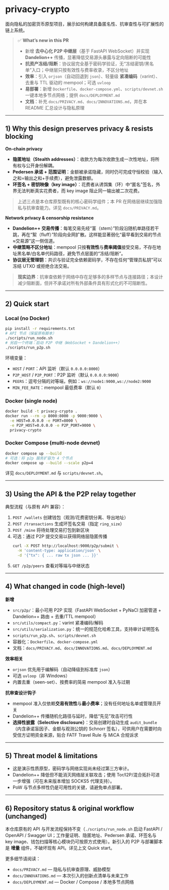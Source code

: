 # privacy-crypto

面向隐私的加密货币原型项目，展示如何构建具备匿名性、抗审查性与可扩展性的链上系统。

> ✅ **What’s new in this PR**
>
> - 新增 **去中心化 P2P 中继层**（基于 FastAPI WebSocket）并实现 **Dandelion++** 传播，显著降低交易源头暴露与定向阻断的可能性  
> - **抗资产冻结/阻断**：协议层完全基于密码学验证，无“冻结密钥/黑名单”入口；中继层只按有效性与费率收录，不区分地址  
> - **效率**：引入 `orjson`（自动回退到 `json`）、轻量级 **紧凑编码**（varint）、去重与 TTL 驱动的 mempool；可选 `uvloop`  
> - **易部署**：新增 `Dockerfile`、`docker-compose.yml`、`scripts/devnet.sh` 一键本地多节点网络；提供 `docs/DEPLOYMENT.md`  
> - **文档**：补充 `docs/PRIVACY.md`、`docs/INNOVATIONS.md`，并在本 README 汇总设计与隐私原理

---

## 1) Why this design preserves privacy & resists blocking

**On-chain privacy**

* **隐匿地址（Stealth addresses）**：收款方为每次收款生成一次性地址，将所有权与公开身份解耦。  
* **Pedersen 承诺 + 范围证明**：金额被承诺隐藏，同时仍可完成守恒校验（输入之和=输出之和+手续费），避免泄露数额。  
* **环签名 + 密钥映像（key image）**：花费者从诱饵集（环）中“匿名”签名，外界无法判断真实花费者，而 key image 阻止同一输出被二次花费。  

> 上述三点是本仓库原型既有的核心密码学组件；本 PR 在网络层继续加强隐私与抗审查能力。详见 `docs/PRIVACY.md`。

**Network privacy & censorship resistance**

* **Dandelion++ 交易传播**：每笔交易先经“茎（stem）”阶段沿随机单路径若干跳，再在“絮（fluff）”阶段向全网扩散。这样能显著弱化“最早看到交易的节点≈交易源”这一侧信道。  
* **中继策略不区分地址**：mempool 只按**有效性**与**费率阈值**接受交易，不存在地址黑名单/白名单代码路径，避免节点层面的“冻结/阻断”。  
* **协议层无管理钥**：共识与验证完全依赖密码学，不存在任何“管理员私钥”可以冻结 UTXO 或拒绝合法交易。  

> **现实边界**：抗审查依赖于网络中存在足够多的多样节点与连接路径；本设计减少阻断面，但并不承诺对所有外部条件具有形式化的不可阻断性。

---

## 2) Quick start

### Local (no Docker)
```bash
pip install -r requirements.txt
# API 节点（保留原有脚本）
./scripts/run_node.sh
# 另启一个终端：启动 P2P 中继（WebSocket + Dandelion++）
./scripts/run_p2p.sh
```
环境变量：
- `HOST` / `PORT`：API 监听（默认 `0.0.0.0:8000`）
- `P2P_HOST` / `P2P_PORT`：P2P 监听（默认 `0.0.0.0:9000`）
- `PEERS`：逗号分隔的对等端，例如：`ws://node1:9000,ws://node2:9000`
- `MIN_FEE_RATE`：mempool 最低费率（默认 `0`）

### Docker (single node)
```bash
docker build -t privacy-crypto .
docker run --rm -p 8000:8000 -p 9000:9000 \
  -e HOST=0.0.0.0 -e PORT=8000 \
  -e P2P_HOST=0.0.0.0 -e P2P_PORT=9000 \
  privacy-crypto
```

### Docker Compose (multi-node devnet)
```bash
docker compose up --build
# 可选：将 p2p 服务扩容为 4 个节点
docker compose up --build --scale p2p=4
```
详见 `docs/DEPLOYMENT.md` 与 `scripts/devnet.sh`。

---

## 3) Using the API & the P2P relay together

典型流程（与原有 API 兼容）：
1. `POST /wallets` 创建钱包（观测/花费密钥分离、导出地址）
2. `POST /transactions` 生成环签名交易（指定 `ring_size`）
3. `POST /mine` 将待处理交易打包到新区块
4. 可选：通过 P2P 提交交易以获得网络层隐匿传播  
   ```bash
   curl -X POST http://localhost:9000/p2p/submit \
     -H 'content-type: application/json' \
     -d '{"tx": { ... raw tx json ... }}'
   ```
5. `GET /p2p/peers` 查看对等端与中继状态

---

## 4) What changed in code (high-level)

**新增**
- `src/p2p/`：最小可用 P2P 实现（FastAPI WebSocket + PyNaCl 加密管道 + Dandelion++ 路由 + 去重/TTL mempool）
- `src/utils/compact.py`：varint 紧凑编码/解码
- `src/utils/serialization.py`：统一的规范化哈希工具，支持审计证明签名
- `scripts/run_p2p.sh`、`scripts/devnet.sh`
- 容器化：`Dockerfile`、`docker-compose.yml`
- 文档：`docs/PRIVACY.md`、`docs/INNOVATIONS.md`、`docs/DEPLOYMENT.md`

**效率相关**
- `orjson` 优先用于编解码（自动降级到标准库 `json`）
- 可选 `uvloop`（非 Windows）
- 内置去重（seen-set）、按费率的简易 mempool 准入与过期

**抗审查设计钩子**
- mempool 准入仅依赖**交易有效性**与**最小费率**；没有任何地址名单或管理员开关
- Dandelion++ 传播随机化路径与延时，降低“先见”攻击可行性
- **选择性披露（Selective disclosure）**：交易创建时自动生成 `audit_bundle`（内含承诺盲因子、金额与观测公钥的 Schnorr 签名），可供用户在需要时向受信方证明资金来源，贴合 FATF Travel Rule 与 MiCA 合规诉求

---

## 5) Threat model & limitations

* 这是演示性质原型，密码学与网络实现尚未经过第三方审计。  
* Dandelion++ 降低但不能消灭网络层关联攻击；使用 Tor/I2P/混合拓扑可进一步增强（可在未来版本增加 SOCKS5 代理支持）。  
* PoW 与节点多样性仍是可用性的关键，请避免单点部署。

---

## 6) Repository status & original workflow (unchanged)

本仓库原有的 API 与开发流程保持不变（`./scripts/run_node.sh` 启动 FastAPI / OpenAPI / Swagger UI；工作量证明、隐匿地址、Pedersen 承诺、环签名与 key image、钱包扫描等核心模块仍可按原方式使用）。新引入的 P2P 与部署脚本是 **增量** 组件，不破坏现有 API。详见上文 Quick start。

更多细节请阅读：
* `docs/PRIVACY.md` — 隐私与抗审查原理、威胁模型  
* `docs/INNOVATIONS.md` — 本次引入的创新点清单与未来工作  
* `docs/DEPLOYMENT.md` — Docker / Compose / 本地多节点网络

